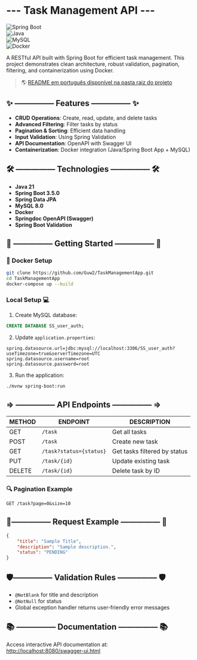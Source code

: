 
# --- Task Management API ---  

![Spring Boot](https://img.shields.io/badge/Spring%20Boot-3.5.0-green)  
![Java](https://img.shields.io/badge/Java-21-blue)  
![MySQL](https://img.shields.io/badge/MySQL-8.0-orange)  
![Docker](https://img.shields.io/badge/Docker-✓-lightblue)  

A RESTful API built with Spring Boot for efficient task management. This project demonstrates clean architecture, robust validation, pagination, filtering, and containerization using Docker.  

> 🌎 [README em português disponível na pasta raiz do projeto](README-pt.md)

## ✨ ————— Features ————— ✨  

- **CRUD Operations**: Create, read, update, and delete tasks  
- **Advanced Filtering**: Filter tasks by status  
- **Pagination & Sorting**: Efficient data handling  
- **Input Validation**: Using Spring Validation  
- **API Documentation**: OpenAPI with Swagger UI  
- **Containerization**: Docker integration (Java/Spring Boot App + MySQL)  

## 🛠️ ————— Technologies ————— 🛠️  

- **Java 21**  
- **Spring Boot 3.5.0**  
- **Spring Data JPA**  
- **MySQL 8.0**  
- **Docker**  
- **Springdoc OpenAPI (Swagger)**  
- **Spring Boot Validation**  

## 🚀 ————— Getting Started ————— 🚀  

### 🐳 Docker Setup  

```bash  
git clone https://github.com/Guw2/TaskManagementApp.git  
cd TaskManagementApp  
docker-compose up --build  
```  

### Local Setup 💻  

1. Create MySQL database:  
```sql  
CREATE DATABASE SS_user_auth;  
```  

2. Update `application.properties`:  
```properties  
spring.datasource.url=jdbc:mysql://localhost:3306/SS_user_auth?useTimezone=true&serverTimezone=UTC  
spring.datasource.username=root  
spring.datasource.password=root  
```  

3. Run the application:  
```bash  
./mvnw spring-boot:run  
```  

## => ————— API Endpoints ————— =>  

| METHOD | ENDPOINT | DESCRIPTION |  
|--------|----------|-------------|  
| GET | `/task` | Get all tasks |  
| POST | `/task` | Create new task |  
| GET | `/task?status={status}` | Get tasks filtered by status |  
| PUT | `/task/{id}` | Update existing task |  
| DELETE | `/task/{id}` | Delete task by ID |  

### 🔍 Pagination Example  
```  
GET /task?page=0&size=10  
```  

## 📝————— Request Example ————— 📝  

```json  
{  
    "title": "Sample Title",  
    "description": "Sample description.",  
    "status": "PENDING"  
}  
```  

## 🛡️————— Validation Rules ————— 🛡️  

- `@NotBlank` for title and description  
- `@NotNull` for status  
- Global exception handler returns user-friendly error messages  

## 📚 ————— Documentation ————— 📚  

Access interactive API documentation at:  
[http://localhost:8080/swagger-ui.html](http://localhost:8080/swagger-ui.html)
